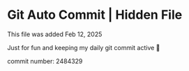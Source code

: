 # Git Auto Commit | Hidden File

This file was added Feb 12, 2025

Just for fun and keeping my daily git commit active 🤪

commit number: 2484329
